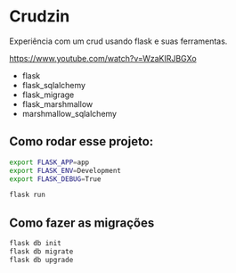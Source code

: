 # Crudzin

Experiência com um crud usando flask e suas ferramentas.

https://www.youtube.com/watch?v=WzaKIRJBGXo


- flask
- flask_sqlalchemy
- flask_migrage
- flask_marshmallow
- marshmallow_sqlalchemy


## Como rodar esse projeto:

```sh
export FLASK_APP=app
export FLASK_ENV=Development
export FLASK_DEBUG=True

flask run
```

## Como fazer as migrações

```sh
flask db init
flask db migrate
flask db upgrade
```